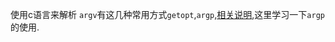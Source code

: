 使用c语言来解析 `argv`有这几种常用方式`getopt`,`argp`,[相关说明](https://www.gnu.org/software/libc/manual/html_node/Argp.html#Argp),这里学习一下`argp`的使用.

